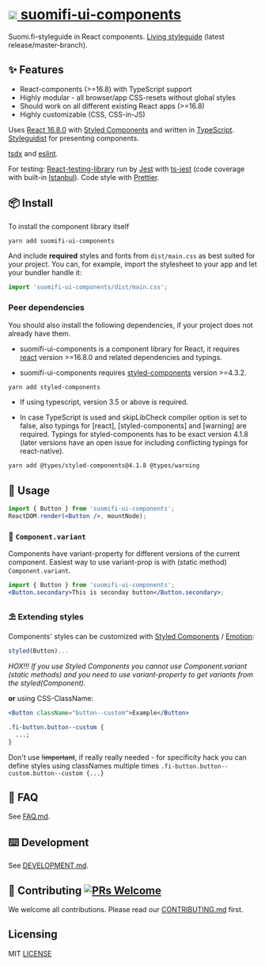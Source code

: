 # [<img src="https://avatars0.githubusercontent.com/u/11345641?s=88&v=4" alt="VRK" width="18"/> suomifi-ui-components](https://vrk-kpa.github.io/suomifi-ui-components/)

Suomi.fi-styleguide in React components. [Living styleguide](https://vrk-kpa.github.io/suomifi-ui-components/) (latest release/master-branch).

## ✨ Features

- React-components (>=16.8) with TypeScript support
- Highly modular - all browser/app CSS-resets without global styles
- Should work on all different existing React apps (>=16.8)
- Highly customizable (CSS, CSS-in-JS)

Uses [React 16.8.0](https://github.com/facebook/react) with [Styled Components](https://github.com/styled-components/styled-components) and written in [TypeScript](https://github.com/Microsoft/TypeScript). [Styleguidist](https://github.com/styleguidist/react-styleguidist) for presenting components.

[tsdx](https://github.com/jaredpalmer/tsdx) and [eslint](https://eslint.org/).

For testing: [React-testing-library](https://github.com/kentcdodds/react-testing-library) run by [Jest](https://github.com/facebook/jest) with [ts-jest](https://github.com/kulshekhar/ts-jest) (code coverage with built-in [Istanbul](https://github.com/istanbuljs)). Code style with [Prettier](https://github.com/prettier/prettier).

## 📦 Install

To install the component library itself

```bash
yarn add suomifi-ui-components
```

And include **required** styles and fonts from `dist/main.css` as best suited for your project. You can, for example, import the stylesheet to your app and let your bundler handle it:

```typescript
import 'suomifi-ui-components/dist/main.css';
```

### Peer dependencies

You should also install the following dependencies, if your project does not already have them.

- suomifi-ui-components is a component library for React, it requires [react](https://www.npmjs.com/package/react) version >=16.8.0 and related dependencies and typings.

- suomifi-ui-components requires [styled-components](https://www.npmjs.com/package/styled-components) version >=4.3.2.

```bash
yarn add styled-components
```

- If using typescript, version 3.5 or above is required.

- In case TypeScript is used and skipLibCheck compiler option is set to false, also typings for [react], [styled-components] and [warning] are required. Typings for styled-components has to be exact version 4.1.8 (later versions have an open issue for including conflicting typings for react-native).

```bash
yarn add @types/styled-components@4.1.8 @types/warning
```

## 🔨 Usage

```jsx
import { Button } from 'suomifi-ui-components';
ReactDOM.render(<Button />, mountNode);
```

### 🌊 `Component.variant`

Components have variant-property for different versions of the current component. Easiest way to use variant-prop is with (static method) `Component.variant`.

```jsx
import { Button } from 'suomifi-ui-components';
<Button.secondary>This is seconday button</Button.secondary>;
```

### ⛱ Extending styles

Components' styles can be customized with [Styled Components](https://github.com/styled-components/styled-components) / [Emotion](https://github.com/emotion-js/emotion):

```javascript
styled(Button)...
```

_HOX!!! If you use Styled Components you cannot use Component.variant (static methods) and you need to use variant-property to get variants from the styled(Component)._

**or** using CSS-ClassName:

```jsx
<Button className="button--custom">Example</Button>
```

```css
.fi-button.button--custom {
  ...;
}
```

Don't use ~~!important~~, if really really needed - for specificity hack you can define styles using classNames multiple times `.fi-button.button--custom.button--custom {...}`

## 🔮 FAQ

See [FAQ.md](/FAQ.md).

## ⌨️ Development

See [DEVELOPMENT.md](/DEVELOPMENT.md).

## 🤝 Contributing [![PRs Welcome](https://img.shields.io/badge/PRs-welcome-brightgreen.svg?style=flat-square)](http://makeapullrequest.com)

We welcome all contributions. Please read our [CONTRIBUTING.md](/CONTRIBUTING.md) first.

## Licensing

MIT [LICENSE](/LICENSE)
